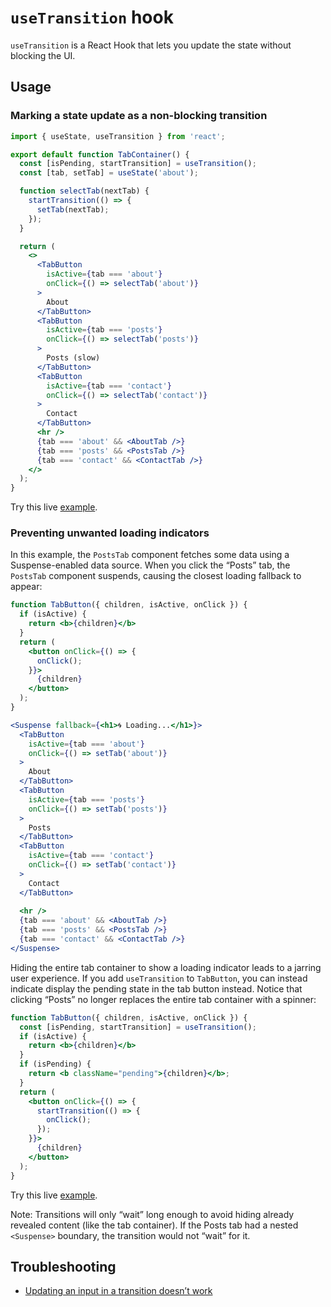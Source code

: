 # `useTransition` hook

`useTransition` is a React Hook that lets you update the state without blocking the UI.

## Usage

### Marking a state update as a non-blocking transition

```jsx
import { useState, useTransition } from 'react';

export default function TabContainer() {
  const [isPending, startTransition] = useTransition();
  const [tab, setTab] = useState('about');

  function selectTab(nextTab) {
    startTransition(() => {
      setTab(nextTab);      
    });
  }

  return (
    <>
      <TabButton
        isActive={tab === 'about'}
        onClick={() => selectTab('about')}
      >
        About
      </TabButton>
      <TabButton
        isActive={tab === 'posts'}
        onClick={() => selectTab('posts')}
      >
        Posts (slow)
      </TabButton>
      <TabButton
        isActive={tab === 'contact'}
        onClick={() => selectTab('contact')}
      >
        Contact
      </TabButton>
      <hr />
      {tab === 'about' && <AboutTab />}
      {tab === 'posts' && <PostsTab />}
      {tab === 'contact' && <ContactTab />}
    </>
  );
}
```

Try this live [example](https://codesandbox.io/s/mffivk?file=%2FApp.js&utm_medium=sandpack).


### Preventing unwanted loading indicators

In this example, the `PostsTab` component fetches some data using a Suspense-enabled data source. When you click the “Posts” tab, the `PostsTab` component suspends, causing the closest loading fallback to appear:

```jsx
function TabButton({ children, isActive, onClick }) {
  if (isActive) {
    return <b>{children}</b>
  }
  return (
    <button onClick={() => {
      onClick();
    }}>
      {children}
    </button>
  );
}

<Suspense fallback={<h1>🌀 Loading...</h1>}>
  <TabButton
    isActive={tab === 'about'}
    onClick={() => setTab('about')}
  >
    About
  </TabButton>
  <TabButton
    isActive={tab === 'posts'}
    onClick={() => setTab('posts')}
  >
    Posts
  </TabButton>
  <TabButton
    isActive={tab === 'contact'}
    onClick={() => setTab('contact')}
  >
    Contact
  </TabButton>
  
  <hr />
  {tab === 'about' && <AboutTab />}
  {tab === 'posts' && <PostsTab />}
  {tab === 'contact' && <ContactTab />}
</Suspense>
```

Hiding the entire tab container to show a loading indicator leads to a jarring user experience. If you add `useTransition` to `TabButton`, you can instead indicate display the pending state in the tab button instead. Notice that clicking “Posts” no longer replaces the entire tab container with a spinner:

```jsx
function TabButton({ children, isActive, onClick }) {
  const [isPending, startTransition] = useTransition();
  if (isActive) {
    return <b>{children}</b>
  }
  if (isPending) {
    return <b className="pending">{children}</b>;
  }
  return (
    <button onClick={() => {
      startTransition(() => {
        onClick();
      });
    }}>
      {children}
    </button>
  );
}
```

Try this live [example](https://codesandbox.io/s/qj166n?file=%2FTabButton.js&utm_medium=sandpack).

Note: Transitions will only “wait” long enough to avoid hiding already revealed content (like the tab container). If the Posts tab had a nested `<Suspense>` boundary, the transition would not “wait” for it.

## Troubleshooting

- [Updating an input in a transition doesn’t work](https://react.dev/reference/react/useTransition#updating-an-input-in-a-transition-doesnt-work)